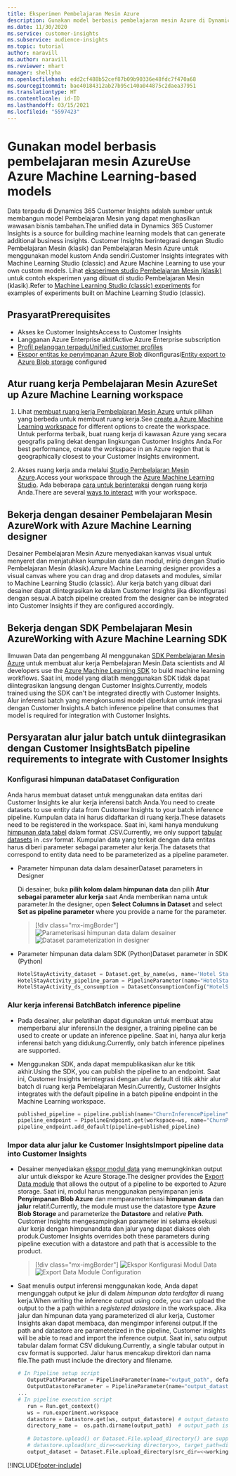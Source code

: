 ```yaml
---
title: Eksperimen Pembelajaran Mesin Azure
description: Gunakan model berbasis pembelajaran mesin Azure di Dynamics 365 Customer Insights.
ms.date: 11/30/2020
ms.service: customer-insights
ms.subservice: audience-insights
ms.topic: tutorial
author: naravill
ms.author: naravill
ms.reviewer: mhart
manager: shellyha
ms.openlocfilehash: edd2cf488b52cef87b09b90336e48fdc7f470a68
ms.sourcegitcommit: bae40184312ab27b95c140a044875c2daea37951
ms.translationtype: HT
ms.contentlocale: id-ID
ms.lasthandoff: 03/15/2021
ms.locfileid: "5597423"
---
```

# <a name="use-azure-machine-learning-based-models"></a><span data-ttu-id="fe712-103">Gunakan model berbasis pembelajaran mesin Azure</span><span class="sxs-lookup"><span data-stu-id="fe712-103">Use Azure Machine Learning-based models</span></span>

<span data-ttu-id="fe712-104">Data terpadu di Dynamics 365 Customer Insights adalah sumber untuk membangun model Pembelajaran Mesin yang dapat menghasilkan wawasan bisnis tambahan.</span><span class="sxs-lookup"><span data-stu-id="fe712-104">The unified data in Dynamics 365 Customer Insights is a source for building machine learning models that can generate additional business insights.</span></span> <span data-ttu-id="fe712-105">Customer Insights berintegrasi dengan Studio Pembelajaran Mesin (klasik) dan Pembelajaran Mesin Azure untuk menggunakan model kustom Anda sendiri.</span><span class="sxs-lookup"><span data-stu-id="fe712-105">Customer Insights integrates with Machine Learning Studio (classic) and Azure Machine Learning to use your own custom models.</span></span> <span data-ttu-id="fe712-106">Lihat [eksperimen studio Pembelajaran Mesin (klasik)](machine-learning-studio-experiments.md) untuk contoh eksperimen yang dibuat di studio Pembelajaran Mesin (klasik).</span><span class="sxs-lookup"><span data-stu-id="fe712-106">Refer to [Machine Learning Studio (classic) experiments](machine-learning-studio-experiments.md) for examples of experiments built on Machine Learning Studio (classic).</span></span> 

## <a name="prerequisites"></a><span data-ttu-id="fe712-107">Prasyarat</span><span class="sxs-lookup"><span data-stu-id="fe712-107">Prerequisites</span></span>

- <span data-ttu-id="fe712-108">Akses ke Customer Insights</span><span class="sxs-lookup"><span data-stu-id="fe712-108">Access to Customer Insights</span></span>
- <span data-ttu-id="fe712-109">Langganan Azure Enterprise aktif</span><span class="sxs-lookup"><span data-stu-id="fe712-109">Active Azure Enterprise subscription</span></span>
- [<span data-ttu-id="fe712-110">Profil pelanggan terpadu</span><span class="sxs-lookup"><span data-stu-id="fe712-110">Unified customer profiles</span></span>](data-unification.md)
- <span data-ttu-id="fe712-111">[Ekspor entitas ke penyimpanan Azure Blob](export-azure-blob-storage.md) dikonfigurasi</span><span class="sxs-lookup"><span data-stu-id="fe712-111">[Entity export to Azure Blob storage](export-azure-blob-storage.md) configured</span></span>

## <a name="set-up-azure-machine-learning-workspace"></a><span data-ttu-id="fe712-112">Atur ruang kerja Pembelajaran Mesin Azure</span><span class="sxs-lookup"><span data-stu-id="fe712-112">Set up Azure Machine Learning workspace</span></span>

1. <span data-ttu-id="fe712-113">Lihat [membuat ruang kerja Pembelajaran Mesin Azure](/azure/machine-learning/concept-workspace#-create-a-workspace) untuk pilihan yang berbeda untuk membuat ruang kerja.</span><span class="sxs-lookup"><span data-stu-id="fe712-113">See [create a Azure Machine Learning workspace](/azure/machine-learning/concept-workspace#-create-a-workspace) for different options to create the workspace.</span></span> <span data-ttu-id="fe712-114">Untuk performa terbaik, buat ruang kerja di kawasan Azure yang secara geografis paling dekat dengan lingkungan Customer Insights Anda.</span><span class="sxs-lookup"><span data-stu-id="fe712-114">For best performance, create the workspace in an Azure region that is geographically closest to your Customer Insights environment.</span></span>

1. <span data-ttu-id="fe712-115">Akses ruang kerja anda melalui [Studio Pembelajaran Mesin Azure](https://ml.azure.com/).</span><span class="sxs-lookup"><span data-stu-id="fe712-115">Access your workspace through the [Azure Machine Learning Studio](https://ml.azure.com/).</span></span> <span data-ttu-id="fe712-116">Ada beberapa [cara untuk berinteraksi](/azure/machine-learning/concept-workspace#tools-for-workspace-interaction) dengan ruang kerja Anda.</span><span class="sxs-lookup"><span data-stu-id="fe712-116">There are several [ways to interact](/azure/machine-learning/concept-workspace#tools-for-workspace-interaction) with your workspace.</span></span>

## <a name="work-with-azure-machine-learning-designer"></a><span data-ttu-id="fe712-117">Bekerja dengan desainer Pembelajaran Mesin Azure</span><span class="sxs-lookup"><span data-stu-id="fe712-117">Work with Azure Machine Learning designer</span></span>

<span data-ttu-id="fe712-118">Desainer Pembelajaran Mesin Azure menyediakan kanvas visual untuk menyeret dan menjatuhkan kumpulan data dan modul, mirip dengan Studio Pembelajaran Mesin (klasik).</span><span class="sxs-lookup"><span data-stu-id="fe712-118">Azure Machine Learning designer provides a visual canvas where you can drag and drop datasets and modules, similar to Machine Learning Studio (classic).</span></span> <span data-ttu-id="fe712-119">Alur kerja batch yang dibuat dari desainer dapat diintegrasikan ke dalam Customer Insights jika dikonfigurasi dengan sesuai.</span><span class="sxs-lookup"><span data-stu-id="fe712-119">A batch pipeline created from the designer can be integrated into Customer Insights if they are configured accordingly.</span></span> 
   
## <a name="working-with-azure-machine-learning-sdk"></a><span data-ttu-id="fe712-120">Bekerja dengan SDK Pembelajaran Mesin Azure</span><span class="sxs-lookup"><span data-stu-id="fe712-120">Working with Azure Machine Learning SDK</span></span>

<span data-ttu-id="fe712-121">Ilmuwan Data dan pengembang AI menggunakan [SDK Pembelajaran Mesin Azure](/python/api/overview/azure/ml/?preserve-view=true&view=azure-ml-py) untuk membuat alur kerja Pembelajaran Mesin.</span><span class="sxs-lookup"><span data-stu-id="fe712-121">Data scientists and AI developers use the [Azure Machine Learning SDK](/python/api/overview/azure/ml/?preserve-view=true&view=azure-ml-py) to build machine learning workflows.</span></span> <span data-ttu-id="fe712-122">Saat ini, model yang dilatih menggunakan SDK tidak dapat diintegrasikan langsung dengan Customer Insights.</span><span class="sxs-lookup"><span data-stu-id="fe712-122">Currently, models trained using the SDK can't be integrated directly with Customer Insights.</span></span> <span data-ttu-id="fe712-123">Alur inferensi batch yang mengkonsumsi model diperlukan untuk integrasi dengan Customer Insights.</span><span class="sxs-lookup"><span data-stu-id="fe712-123">A batch inference pipeline that consumes that model is required for integration with Customer Insights.</span></span>

## <a name="batch-pipeline-requirements-to-integrate-with-customer-insights"></a><span data-ttu-id="fe712-124">Persyaratan alur jalur batch untuk diintegrasikan dengan Customer Insights</span><span class="sxs-lookup"><span data-stu-id="fe712-124">Batch pipeline requirements to integrate with Customer Insights</span></span>

### <a name="dataset-configuration"></a><span data-ttu-id="fe712-125">Konfigurasi himpunan data</span><span class="sxs-lookup"><span data-stu-id="fe712-125">Dataset Configuration</span></span>

<span data-ttu-id="fe712-126">Anda harus membuat dataset untuk menggunakan data entitas dari Customer Insights ke alur kerja inferensi batch Anda.</span><span class="sxs-lookup"><span data-stu-id="fe712-126">You need to create datasets to use entity data from Customer Insights to your batch inference pipeline.</span></span> <span data-ttu-id="fe712-127">Kumpulan data ini harus didaftarkan di ruang kerja.</span><span class="sxs-lookup"><span data-stu-id="fe712-127">These datasets need to be registered in the workspace.</span></span> <span data-ttu-id="fe712-128">Saat ini, kami hanya mendukung [himpunan data tabel](/azure/machine-learning/how-to-create-register-datasets#tabulardataset) dalam format .CSV.</span><span class="sxs-lookup"><span data-stu-id="fe712-128">Currently, we only support [tabular datasets](/azure/machine-learning/how-to-create-register-datasets#tabulardataset) in .csv format.</span></span> <span data-ttu-id="fe712-129">Kumpulan data yang terkait dengan data entitas harus diberi parameter sebagai parameter alur kerja.</span><span class="sxs-lookup"><span data-stu-id="fe712-129">The datasets that correspond to entity data need to be parameterized as a pipeline parameter.</span></span>
   
* <span data-ttu-id="fe712-130">Parameter himpunan data dalam desainer</span><span class="sxs-lookup"><span data-stu-id="fe712-130">Dataset parameters in Designer</span></span>
   
     <span data-ttu-id="fe712-131">Di desainer, buka **pilih kolom dalam himpunan data** dan pilih **Atur sebagai parameter alur kerja** saat Anda memberikan nama untuk parameter.</span><span class="sxs-lookup"><span data-stu-id="fe712-131">In the designer, open **Select Columns in Dataset** and select **Set as pipeline parameter** where you provide a name for the parameter.</span></span>

     > [!div class="mx-imgBorder"]
     > <span data-ttu-id="fe712-132">![Parameterisasi himpunan data dalam desainer](media/intelligence-designer-dataset-parameters.png "Parameterisasi himpunan data dalam desainer")</span><span class="sxs-lookup"><span data-stu-id="fe712-132">![Dataset parameterization in designer](media/intelligence-designer-dataset-parameters.png "Dataset parameterization in designer")</span></span>
   
* <span data-ttu-id="fe712-133">Parameter himpunan data dalam SDK (Python)</span><span class="sxs-lookup"><span data-stu-id="fe712-133">Dataset parameter in SDK (Python)</span></span>
   
   ```python
   HotelStayActivity_dataset = Dataset.get_by_name(ws, name='Hotel Stay Activity Data')
   HotelStayActivity_pipeline_param = PipelineParameter(name="HotelStayActivity_pipeline_param", default_value=HotelStayActivity_dataset)
   HotelStayActivity_ds_consumption = DatasetConsumptionConfig("HotelStayActivity_dataset", HotelStayActivity_pipeline_param)
   ```

### <a name="batch-inference-pipeline"></a><span data-ttu-id="fe712-134">Alur kerja inferensi Batch</span><span class="sxs-lookup"><span data-stu-id="fe712-134">Batch inference pipeline</span></span>
  
* <span data-ttu-id="fe712-135">Pada desainer, alur pelatihan dapat digunakan untuk membuat atau memperbarui alur inferensi.</span><span class="sxs-lookup"><span data-stu-id="fe712-135">In the designer, a training pipeline can be used to create or update an inference pipeline.</span></span> <span data-ttu-id="fe712-136">Saat ini, hanya alur kerja inferensi batch yang didukung.</span><span class="sxs-lookup"><span data-stu-id="fe712-136">Currently, only batch inference pipelines are supported.</span></span>

* <span data-ttu-id="fe712-137">Menggunakan SDK, anda dapat mempublikasikan alur ke titik akhir.</span><span class="sxs-lookup"><span data-stu-id="fe712-137">Using the SDK, you can publish the pipeline to an endpoint.</span></span> <span data-ttu-id="fe712-138">Saat ini, Customer Insights terintegrasi dengan alur default di titik akhir alur batch di ruang kerja Pembelajaran Mesin.</span><span class="sxs-lookup"><span data-stu-id="fe712-138">Currently, Customer Insights integrates with the default pipeline in a batch pipeline endpoint in the Machine Learning workspace.</span></span>
   
   ```python
   published_pipeline = pipeline.publish(name="ChurnInferencePipeline", description="Published Churn Inference pipeline")
   pipeline_endpoint = PipelineEndpoint.get(workspace=ws, name="ChurnPipelineEndpoint") 
   pipeline_endpoint.add_default(pipeline=published_pipeline)
   ```

### <a name="import-pipeline-data-into-customer-insights"></a><span data-ttu-id="fe712-139">Impor data alur jalur ke Customer Insights</span><span class="sxs-lookup"><span data-stu-id="fe712-139">Import pipeline data into Customer Insights</span></span>

* <span data-ttu-id="fe712-140">Desainer menyediakan [ekspor modul data](/azure/machine-learning/algorithm-module-reference/export-data) yang memungkinkan output alur untuk diekspor ke Azure Storage.</span><span class="sxs-lookup"><span data-stu-id="fe712-140">The designer provides the [Export Data module](/azure/machine-learning/algorithm-module-reference/export-data) that allows the output of a pipeline to be exported to Azure storage.</span></span> <span data-ttu-id="fe712-141">Saat ini, modul harus menggunakan penyimpanan jenis **Penyimpanan Blob Azure** dan memparameterisasi **himpunan data** dan **jalur** relatif.</span><span class="sxs-lookup"><span data-stu-id="fe712-141">Currently, the module must use the datastore type **Azure Blob Storage** and parameterize the **Datastore** and relative **Path**.</span></span> <span data-ttu-id="fe712-142">Customer Insights mengesampingkan parameter ini selama eksekusi alur kerja dengan himpunandata dan jalur yang dapat diakses oleh produk.</span><span class="sxs-lookup"><span data-stu-id="fe712-142">Customer Insights overrides both these parameters during pipeline execution with a datastore and path that is accessible to the product.</span></span>
   > [!div class="mx-imgBorder"]
   > <span data-ttu-id="fe712-143">![Ekspor Konfigurasi Modul Data](media/intelligence-designer-importdata.png "Ekspor Konfigurasi Modul Data")</span><span class="sxs-lookup"><span data-stu-id="fe712-143">![Export Data Module Configuration](media/intelligence-designer-importdata.png "Export Data Module Configuration")</span></span>
   
* <span data-ttu-id="fe712-144">Saat menulis output inferensi menggunakan kode, Anda dapat mengunggah output ke jalur di dalam *himpunan data terdaftar* di ruang kerja.</span><span class="sxs-lookup"><span data-stu-id="fe712-144">When writing the inference output using code, you can upload the output to the a path within a *registered datastore* in the workspace.</span></span> <span data-ttu-id="fe712-145">Jika jalur dan himpunan data yang parameterized di alur kerja, Customer Insights akan dapat membaca, dan mengimpor inferensi output.</span><span class="sxs-lookup"><span data-stu-id="fe712-145">If the path and datastore are parameterized in the pipeline, Customer insights will be able to read and import the inference output.</span></span> <span data-ttu-id="fe712-146">Saat ini, satu output tabular dalam format CSV didukung.</span><span class="sxs-lookup"><span data-stu-id="fe712-146">Currently, a single tabular output in csv format is supported.</span></span> <span data-ttu-id="fe712-147">Jalur harus mencakup direktori dan nama file.</span><span class="sxs-lookup"><span data-stu-id="fe712-147">The path must include the directory and filename.</span></span>

   ```python
   # In Pipeline setup script
      OutputPathParameter = PipelineParameter(name="output_path", default_value="HotelChurnOutput/HotelChurnOutput.csv")
      OutputDatastoreParameter = PipelineParameter(name="output_datastore", default_value="workspaceblobstore")
   ...
   # In pipeline execution script
      run = Run.get_context()
      ws = run.experiment.workspace
      datastore = Datastore.get(ws, output_datastore) # output_datastore is parameterized
      directory_name =  os.path.dirname(output_path)  # output_path is parameterized.
      
      # Datastore.upload() or Dataset.File.upload_directory() are supported methods to uplaod the data
      # datastore.upload(src_dir=<<working directory>>, target_path=directory_name, overwrite=False, show_progress=True)
      output_dataset = Dataset.File.upload_directory(src_dir=<<working directory>>, target = (datastore, directory_name)) # Remove trailing "/" from directory_name
   ```


[!INCLUDE[footer-include](../includes/footer-banner.md)]